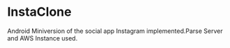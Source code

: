 # InstaClone
Android Miniversion of the social app Instagram implemented.Parse Server and AWS Instance used.
